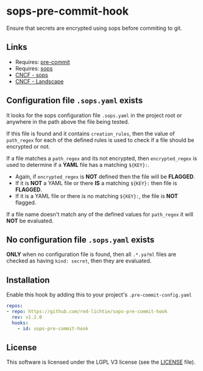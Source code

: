 # sops-pre-commit-hook

Ensure that secrets are encrypted using sops before commiting to git.

## Links
* Requires: [pre-commit](https://pre-commit.com/)
* Requires: [sops](https://github.com/getsops)
* [CNCF - sops](https://www.cncf.io/projects/sops/)
* [CNCF - Landscape](https://landscape.cncf.io/)

## Configuration file `.sops.yaml` exists
It looks for the sops configuration file `.sops.yaml` in the project root
or anywhere in the path above the file being tested.

If this file is found and it contains `creation_rules`, then the value of
`path_regex` for each of the defined rules is used to check if a file should
be encrypted or not.

If a file matches a `path_regex` and its not encrypted, then `encrypted_regex`
is used to determine if a **YAML** file has a matching `${KEY}:`.

* Again, if `encrypted_regex` is **NOT** defined then the file will be **FLAGGED**.
* If it is **NOT** a YAML file or there **IS** a matching `${KEY}:` then file is **FLAGGED**.
* If it is a YAML file or there is no matching `${KEY}:`, the file is **NOT** flagged.

If a file name doesn't match any of the defined values for `path_regex` it
will **NOT** be evaluated.

## No configuration file `.sops.yaml` exists

**ONLY** when no configuration file is found, then all `.*.ya?ml` files are checked
as having `kind: secret`, then they are evaluated.

## Installation
Enable this hook by adding this to your project's `.pre-commit-config.yaml`

```yaml
repos:
- repo: https://github.com/red-lichtie/sops-pre-commit-hook
  rev: v1.2.0
  hooks:
    - id: sops-pre-commit-hook
```

## License

This software is licensed under the LGPL V3 license (see the [LICENSE](LICENSE.md) file).